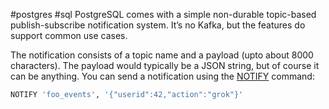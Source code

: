 #postgres #sql
PostgreSQL comes with a simple non-durable topic-based publish-subscribe notification system. It’s no Kafka, but the features do support common use cases.

The notification consists of a topic name and a payload (upto about 8000 characters). The payload would typically be a JSON string, but of course it can be anything. You can send a notification using the [NOTIFY](https://www.postgresql.org/docs/current/static/sql-notify.html) command:

```sql
NOTIFY 'foo_events', '{"userid":42,"action":"grok"}'
```